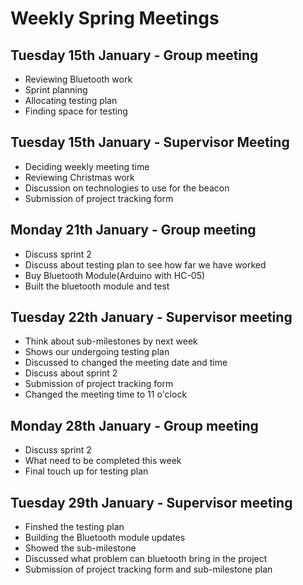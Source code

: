 # Weekly Spring Meetings

## Tuesday 15th January - Group meeting
- Reviewing Bluetooth work
- Sprint planning
- Allocating testing plan
- Finding space for testing

## Tuesday 15th January - Supervisor Meeting
- Deciding weekly meeting time
- Reviewing Christmas work
- Discussion on technologies to use for the beacon
- Submission of project tracking form

## Monday 21th January - Group meeting
- Discuss sprint 2
- Discuss about testing plan to see how far we have worked
- Buy Bluetooth Module(Arduino with HC-05)
- Built the bluetooth module and test

## Tuesday 22th January - Supervisor meeting
- Think about sub-milestones by next week 
- Shows our undergoing testing plan
- Discussed to changed the meeting date and time
- Discuss about sprint 2
- Submission of project tracking form 
- Changed the meeting time to 11 o'clock

## Monday 28th January - Group meeting 
- Discuss sprint 2
- What need to be completed this week 
- Final touch up for testing plan

## Tuesday 29th January - Supervisor meeting 
- Finshed the testing plan
- Building the Bluetooth module updates
- Showed the sub-milestone
- Discussed what problem can bluetooth bring in the project
- Submission of project tracking form and sub-milestone plan


